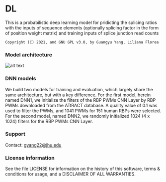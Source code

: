 # DL
This is a probabilistic deep learning model for pridicting the splicing ratios with the inputs of sequence elements (optionally splicing factor in the form of position weight matrix) and training inputs of splice junction read counts

```
Copyright (C) 2021, and GNU GPL v3.0, by Guangyu Yang, Liliana Florea
```
### <a name="model-architecture " /> Model architecture
![alt text](https://github.com/splicebox/DL/blob/main/figures/PDL_architecture.png)


### <a name="dnn-models " /> DNN models
We build two models for training and evaluation, which largely share the same architecture, but with a key difference. For the first model, herein named DNN1, we initialize the filters of the RBP PWMs CNN Layer by RBP PWMs downloaded from the ATtRACT database. A quality value of 0.1 was used to filter the PWMs, and 1041 PWMs for 151 human RBPs were selected. For the second model, named DNN2, we randomly initialized 1024 (4 x 1024) filters for the RBP PWMs CNN Layer.

### <a name="support" /> Support
Contact: gyang22@jhu.edu

### License information
See the file LICENSE for information on the history of this software, terms
& conditions for usage, and a DISCLAIMER OF ALL WARRANTIES.
